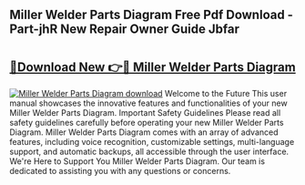 ## Miller Welder Parts Diagram Free Pdf Download - Part-jhR New Repair Owner Guide Jbfar

# <h2><a href="http://dfl3ct.blite.top/?on=Miller+Welder+Parts+Diagram">🔗Download New 👉🔴 Miller Welder Parts Diagram</a></h2>

[![Miller Welder Parts Diagram download](https://i.imgur.com/lujVjoI.png)](http://dfl3ct.blite.top/?on=Miller+Welder+Parts+Diagram)
Welcome to the Future This user manual showcases the innovative features and functionalities of your new Miller Welder Parts Diagram. Important Safety Guidelines Please read all safety guidelines carefully before operating your new Miller Welder Parts Diagram. Miller Welder Parts Diagram comes with an array of advanced features, including voice recognition, customizable settings, multi-language support, and automatic backups, all accessible through the user interface. We're Here to Support You Miller Welder Parts Diagram. Our team is dedicated to assisting you with any questions or concerns.
